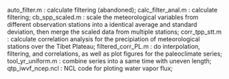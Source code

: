 auto_filter.m :  calculate filtering (abandoned);
calc_filter_anal.m :  calculate filtering;
cb_spp_scaled.m :  scale the meteorological variables from different observation stations into a identical average and standard deviation, then merge the scaled data from multiple stations;
corr_tpp_stt.m :  calculate correlation analysis for the precipiation of meteorological stations over the Tibet Plateau;
filtered_corr_PL.m :  do interpolation, filtering, and correlations, as well as plot figures for the paleoclimate series;
tool_yr_uniform.m :  combine series into a same time with uneven length;
qtp_iwvf_ncep.ncl :  NCL code for ploting water vapor flux;
